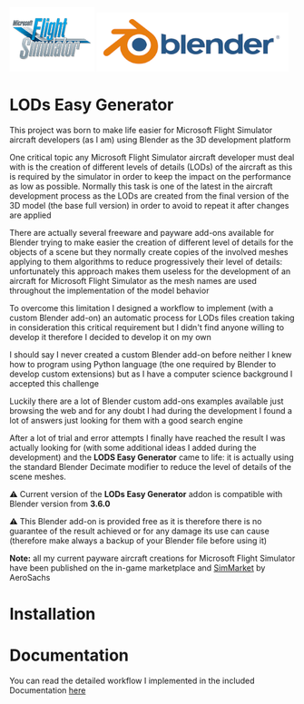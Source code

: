 [![MSFS](./Documentation/images/msfs_logo.png)](https://www.flightsimulator.com/) [![Blender](./Documentation/images/blender_logo_socket.png)](https://www.blender.org/)

# LODs Easy Generator

This project was born to make life easier for Microsoft Flight Simulator aircraft developers (as I am) using Blender as the 3D development platform

One critical topic any Microsoft Flight Simulator aircraft developer must deal with is the creation of different levels of details (LODs) of the aircraft as this is required by the simulator in order to keep the impact on the performance as low as possible.
Normally this task is one of the latest in the aircraft development process as the LODs are created from the final version of the 3D model (the base full version) in order to avoid to repeat it after changes are applied

There are actually several freeware and payware add-ons available for Blender trying to make easier the creation of different level of details for the objects of a scene but they normally create copies of the involved meshes applying to them algorithms to reduce progressively their level of details: unfortunately this approach makes them useless for the development of an aircraft for Microsoft Flight Simulator as the mesh names are used throughout the implementation of the model behavior

To overcome this limitation I designed a workflow to implement (with a custom Blender add-on) an automatic process for LODs files creation taking in consideration this critical requirement but I didn't find anyone willing to develop it therefore I decided to develop it on my own

I should say I never created a custom Blender add-on before neither I knew how to program using Python language (the one required by Blender to develop custom extensions) but as I have a computer science background I accepted this challenge

Luckily there are a lot of Blender custom add-ons examples available just browsing the web and for any doubt I had during the development I found a lot of answers just looking for them with a good search engine

After a lot of trial and error attempts I finally have reached the result I was actually looking for (with some additional ideas I added during the development) and the **LODS Easy Generator** came to life: it is actually using the standard Blender Decimate modifier to reduce the level of details of the scene meshes.

:warning: Current version of the **LODs Easy Generator** addon is compatible with Blender version from **3.6.0**

:warning: This Blender add-on is provided free as it is therefore there is no guarantee of the result achieved or for any damage its use can cause (therefore make always a backup of your Blender file before using it)

**Note:** all my current payware aircraft creations for Microsoft Flight Simulator have been published on the in-game marketplace and [SimMarket](https://secure.simmarket.com/advanced_search_result.php?keywords=aerosachs) by AeroSachs 

# Installation


# Documentation
You can read the detailed workflow I implemented in the included Documentation [here](./Documentation/Documentation.md)
